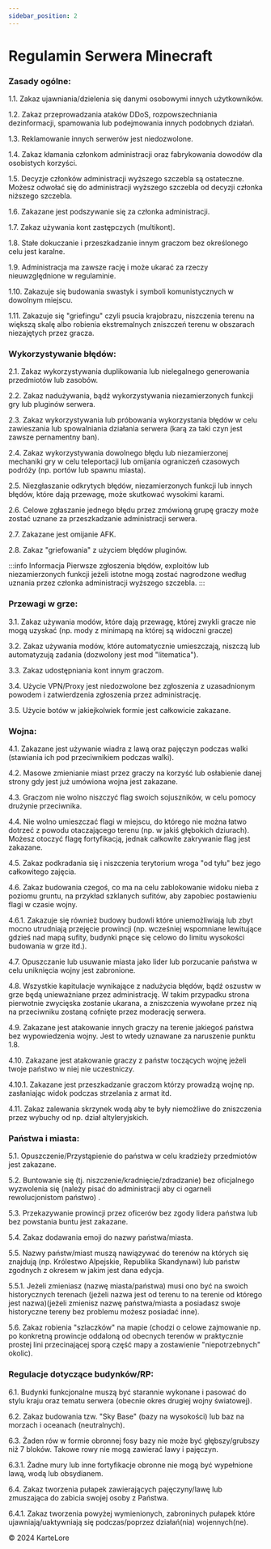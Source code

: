 ```yaml
---
sidebar_position: 2
---
```


# Regulamin Serwera Minecraft

### Zasady ogólne:
1.1. Zakaz ujawniania/dzielenia się danymi osobowymi innych użytkowników.

1.2. Zakaz przeprowadzania ataków DDoS, rozpowszechniania dezinformacji, spamowania lub podejmowania innych podobnych działań.

1.3. Reklamowanie innych serwerów jest niedozwolone.

1.4. Zakaz kłamania członkom administracji oraz fabrykowania dowodów dla osobistych korzyści.

1.5. Decyzje członków administracji wyższego szczebla są ostateczne. Możesz odwołać się do administracji wyższego szczebla od decyzji członka niższego szczebla.

1.6. Zakazane jest podszywanie się za członka administracji.

1.7. Zakaz używania kont zastępczych (multikont).

1.8. Stałe dokuczanie i przeszkadzanie innym graczom bez określonego celu jest karalne.

1.9. Administracja ma zawsze rację i może ukarać za rzeczy nieuwzględnione w regulaminie.

1.10. Zakazuje się budowania swastyk i symboli komunistycznych w dowolnym miejscu.

1.11. Zakazuje się "griefingu" czyli psucia krajobrazu, niszczenia terenu na większą skalę albo robienia ekstremalnych zniszczeń terenu w obszarach niezajętych przez gracza.

### Wykorzystywanie błędów:
2.1. Zakaz wykorzystywania duplikowania lub nielegalnego generowania przedmiotów lub zasobów.

2.2. Zakaz nadużywania, bądź wykorzystywania niezamierzonych funkcji gry lub pluginów serwera.

2.3. Zakaz wykorzystywania lub próbowania wykorzystania błędów w celu zawieszania lub spowalniania działania serwera (karą za taki czyn jest zawsze pernamentny ban).

2.4. Zakaz wykorzystywania dowolnego błędu lub niezamierzonej mechaniki gry w celu teleportacji lub omijania ograniczeń czasowych podróży (np. portów lub spawnu miasta).

2.5. Niezgłaszanie odkrytych błędów, niezamierzonych funkcji lub innych błędów, które dają przewagę, może skutkować wysokimi karami.

2.6. Celowe zgłaszanie jednego błędu przez zmówioną grupę graczy może zostać uznane za przeszkadzanie administracji serwera.

2.7. Zakazane jest omijanie AFK.

2.8. Zakaz "griefowania" z użyciem błędów pluginów.

:::info Informacja
Pierwsze zgłoszenia błędów, exploitów lub niezamierzonych funkcji jeżeli istotne mogą zostać nagrodzone według uznania przez członka administracji wyższego szczebla.
:::

### Przewagi w grze:
3.1. Zakaz używania modów, które dają przewagę, której zwykli gracze nie mogą uzyskać (np. mody z minimapą na której są widoczni gracze)

3.2. Zakaz używania modów, które automatycznie umieszczają, niszczą lub automatyzują zadania (dozwolony jest mod "litematica").

3.3. Zakaz udostępniania kont innym graczom.

3.4. Użycie VPN/Proxy jest niedozwolone bez zgłoszenia z uzasadnionym powodem i zatwierdzenia zgłoszenia przez administrację.

3.5. Użycie botów w jakiejkolwiek formie jest całkowicie zakazane.

### Wojna:
4.1. Zakazane jest używanie wiadra z lawą oraz pajęczyn podczas walki (stawiania ich pod przeciwnikiem podczas walki).

4.2. Masowe zmienianie miast przez graczy na korzyść lub osłabienie danej strony gdy jest już umówiona wojna jest zakazane.

4.3. Graczom nie wolno niszczyć flag swoich sojuszników, w celu pomocy drużynie przeciwnika.

4.4. Nie wolno umieszczać flagi w miejscu, do którego nie można łatwo dotrzeć z powodu otaczającego terenu (np. w jakiś głębokich dziurach). Możesz otoczyć flagę fortyfikacją, jednak całkowite zakrywanie flag jest zakazane.

4.5. Zakaz podkradania się i niszczenia terytorium wroga "od tyłu" bez jego całkowitego zajęcia.

4.6. Zakaz budowania czegoś, co ma na celu zablokowanie widoku nieba z poziomu gruntu, na przykład szklanych sufitów, aby zapobiec postawieniu flagi w czasie wojny.

4.6.1. Zakazuje się również budowy budowli które uniemożliwiają lub zbyt mocno utrudniają przejęcie prowincji (np. wcześniej wspomniane lewitujące gdzieś nad mapą sufity, budynki pnące się celowo do limitu wysokości budowania w grze itd.).

4.7. Opuszczanie lub usuwanie miasta jako lider lub porzucanie państwa w celu uniknięcia wojny jest zabronione.

4.8. Wszystkie kapitulacje wynikające z nadużycia błędów, bądź oszustw w grze będą unieważniane przez administrację. W takim przypadku strona pierwotnie zwycięska zostanie ukarana, a zniszczenia wywołane przez nią na przeciwniku zostaną cofnięte przez moderację serwera.

4.9. Zakazane jest atakowanie innych graczy na terenie jakiegoś państwa bez wypowiedzenia wojny. Jest to wtedy uznawane za naruszenie punktu 1.8.

4.10. Zakazane jest atakowanie graczy z państw toczących wojnę jeżeli twoje państwo w niej nie uczestniczy.

4.10.1. Zakazane jest przeszkadzanie graczom którzy prowadzą wojnę np. zasłaniając widok podczas strzelania z armat itd.

4.11. Zakaz zalewania skrzynek wodą aby te były niemożliwe do zniszczenia przez wybuchy od np. dział altyleryjskich.

### Państwa i miasta:

5.1. Opuszczenie/Przystąpienie do państwa w celu kradzieży przedmiotów jest zakazane.

5.2. Buntowanie się (tj. niszczenie/kradnięcie/zdradzanie) bez oficjalnego wyzwolenia się (należy pisać do administracji aby ci ogarneli rewolucjonistom państwo) .

5.3. Przekazywanie prowincji przez oficerów bez zgody lidera państwa lub bez powstania buntu jest zakazane.

5.4. Zakaz dodawania emoji do nazwy państwa/miasta.

5.5. Nazwy państw/miast muszą nawiązywać do terenów na których się znajdują (np. Królestwo Alpejskie, Republika Skandynawi) lub państw zgodnych z okresem w jakim jest dana edycja.

5.5.1. Jeżeli zmieniasz (nazwę miasta/państwa) musi ono być na swoich historycznych terenach (jeżeli nazwa jest od terenu to na terenie od którego jest nazwa)(jeżeli zmienisz nazwę państwa/miasta a posiadasz swoje historyczne tereny bez problemu możesz posiadać inne).

5.6. Zakaz robienia "szlaczków" na mapie (chodzi o celowe zajmowanie np. po konkretną prowincje oddaloną od obecnych terenów w praktycznie prostej lini przecinającej sporą część mapy a zostawienie "niepotrzebnych" okolic).


### Regulacje dotyczące budynków/RP:

6.1. Budynki funkcjonalne muszą być starannie wykonane i pasować do stylu kraju oraz tematu serwera (obecnie okres drugiej wojny światowej).

6.2. Zakaz budowania tzw. "Sky Base" (bazy na wysokości) lub baz na morzach i oceanach (neutralnych).

6.3. Żaden rów w formie obronnej fosy bazy nie może być głębszy/grubszy niż 7 bloków. Takowe rowy nie mogą zawierać lawy i pajęczyn.

6.3.1. Żadne mury lub inne fortyfikacje obronne nie mogą być wypełnione lawą, wodą lub obsydianem.

6.4. Zakaz tworzenia pułapek zawierających pajęczyny/lawę lub zmuszająca do zabicia swojej osoby z Państwa.

6.4.1. Zakaz tworzenia powyżej wymienionych, zabroninych pułapek które ujawniają/uaktywniają się podczas/poprzez działań(nia) wojennych(ne).

©️ 2024 KarteLore


